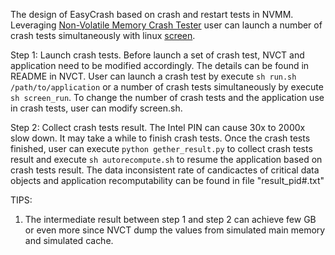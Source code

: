 The design of EasyCrash based on crash and restart tests in NVMM. Leveraging [Non-Volatile Memory Crash Tester](https://github.com/NVMCrashTester/NVCT) user can launch a number of crash tests simultaneously with linux [screen](https://linuxize.com/post/how-to-use-linux-screen/). 

Step 1: Launch crash tests.
  Before launch a set of crash test, NVCT and application need to be modified accordingly. The details can be found in README in NVCT.
  User can launch a crash test by execute `sh run.sh /path/to/application` or a number of crash tests simultaneously by execute `sh screen_run`. To change the number of crash tests and the application use in crash tests, user can modify screen.sh.
 
Step 2: Collect crash tests result.
  The Intel PIN can cause 30x to 2000x slow down. It may take a while to finish crash tests. Once the crash tests finished, user can execute `python gether_result.py` to collect crash tests result and execute `sh autorecompute.sh` to resume the application based on crash tests result. The data inconsistent rate of candicactes of critical data objects and application recomputability can be found in file "result_pid#.txt"  
  
TIPS:
1. The intermediate result between step 1 and step 2 can achieve few GB or even more since NVCT dump the values from simulated main memory and simulated cache. 

